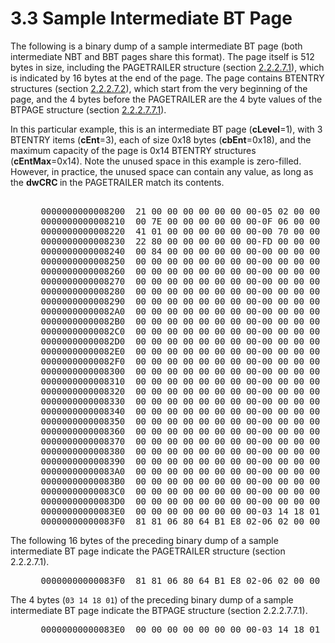<html dir="LTR" xmlns:mshelp="http://msdn.microsoft.com/mshelp" xmlns:ddue="http://ddue.schemas.microsoft.com/authoring/2003/5" xmlns:xlink="http://www.w3.org/1999/xlink" xmlns:tool="http://www.microsoft.com/tooltip">
    <head>
        <meta http-equiv="Content-Type" content="text/html; CHARSET=utf-8"></meta>
        <meta name="save" content="history"></meta>
        <title>3.3 Sample Intermediate BT Page</title>
        <xml>
            <mshelp:toctitle title="3.3 Sample Intermediate BT Page"></mshelp:toctitle>
            <mshelp:rltitle title="[MS-PST]: Sample Intermediate BT Page"></mshelp:rltitle>
            <mshelp:keyword index="A" term="ef7837e0-22be-4da5-9c5f-1c79db6532f4"></mshelp:keyword>
            <mshelp:attr name="DCSext.ContentType" value="open specification"></mshelp:attr>
            <mshelp:attr name="AssetID" value="ef7837e0-22be-4da5-9c5f-1c79db6532f4"></mshelp:attr>
            <mshelp:attr name="TopicType" value="kbRef"></mshelp:attr>
            <mshelp:attr name="DCSext.Title" value="[MS-PST]: Sample Intermediate BT Page" />
        </xml>
    </head>
    <body>
        <div id="header">
            <h1 class="heading">3.3 Sample Intermediate BT Page</h1>
        </div>
        <div id="mainSection">
            <div id="mainBody">
                <div id="allHistory" class="saveHistory"></div>
                <div id="sectionSection0" class="section" name="collapseableSection">
                    

<p>The following is a binary dump of a sample intermediate BT
page (both intermediate NBT and BBT pages share this format). The page itself
is 512 bytes in size, including the PAGETRAILER structure (section <a href="f4ccb38a-930a-4db4-98df-a69c195926ba.html">2.2.2.7.1</a>), which is
indicated by 16 bytes at the end of the page. The page contains BTENTRY
structures (section <a href="60466ef4-af15-49b6-8413-b3a72f0e9bdb.html">2.2.2.7.2</a>),
which start from the very beginning of the page, and the 4 bytes before the
PAGETRAILER are the 4 byte values of the BTPAGE structure (section <a href="4f0cd8e7-c2d0-4975-90a4-d417cfca77f8.html">2.2.2.7.7.1</a>).</p>

<p>In this particular example, this is an intermediate BT page
(<b>cLevel</b>=1), with 3 BTENTRY items (<b>cEnt</b>=3), each of size 0x18
bytes (<b>cbEnt</b>=0x18), and the maximum capacity of the page is 0x14 BTENTRY
structures (<b>cEntMax</b>=0x14). Note the unused space in this example is
zero-filled. However, in practice, the unused space can contain any value, as
long as the <b>dwCRC </b>in the PAGETRAILER match its contents.</p>

<dl>
<dd>
<div><pre>  
 0000000000008200  21 00 00 00 00 00 00 00-05 02 00 00 00 00 00 00  *!...............*
 0000000000008210  00 7E 00 00 00 00 00 00-0F 06 00 00 00 00 00 00  *.~..............*
 0000000000008220  41 01 00 00 00 00 00 00-00 70 00 00 00 00 00 00  *A........p......*
 0000000000008230  22 80 00 00 00 00 00 00-FD 00 00 00 00 00 00 00  *&quot;...............*
 0000000000008240  00 84 00 00 00 00 00 00-00 00 00 00 00 00 00 00  *................*
 0000000000008250  00 00 00 00 00 00 00 00-00 00 00 00 00 00 00 00  *................*
 0000000000008260  00 00 00 00 00 00 00 00-00 00 00 00 00 00 00 00  *................*
 0000000000008270  00 00 00 00 00 00 00 00-00 00 00 00 00 00 00 00  *................*
 0000000000008280  00 00 00 00 00 00 00 00-00 00 00 00 00 00 00 00  *................*
 0000000000008290  00 00 00 00 00 00 00 00-00 00 00 00 00 00 00 00  *................*
 00000000000082A0  00 00 00 00 00 00 00 00-00 00 00 00 00 00 00 00  *................*
 00000000000082B0  00 00 00 00 00 00 00 00-00 00 00 00 00 00 00 00  *................*
 00000000000082C0  00 00 00 00 00 00 00 00-00 00 00 00 00 00 00 00  *................*
 00000000000082D0  00 00 00 00 00 00 00 00-00 00 00 00 00 00 00 00  *................*
 00000000000082E0  00 00 00 00 00 00 00 00-00 00 00 00 00 00 00 00  *................*
 00000000000082F0  00 00 00 00 00 00 00 00-00 00 00 00 00 00 00 00  *................*
 0000000000008300  00 00 00 00 00 00 00 00-00 00 00 00 00 00 00 00  *................*
 0000000000008310  00 00 00 00 00 00 00 00-00 00 00 00 00 00 00 00  *................*
 0000000000008320  00 00 00 00 00 00 00 00-00 00 00 00 00 00 00 00  *................*
 0000000000008330  00 00 00 00 00 00 00 00-00 00 00 00 00 00 00 00  *................*
 0000000000008340  00 00 00 00 00 00 00 00-00 00 00 00 00 00 00 00  *................*
 0000000000008350  00 00 00 00 00 00 00 00-00 00 00 00 00 00 00 00  *................*
 0000000000008360  00 00 00 00 00 00 00 00-00 00 00 00 00 00 00 00  *................*
 0000000000008370  00 00 00 00 00 00 00 00-00 00 00 00 00 00 00 00  *................*
 0000000000008380  00 00 00 00 00 00 00 00-00 00 00 00 00 00 00 00  *................*
 0000000000008390  00 00 00 00 00 00 00 00-00 00 00 00 00 00 00 00  *................*
 00000000000083A0  00 00 00 00 00 00 00 00-00 00 00 00 00 00 00 00  *................*
 00000000000083B0  00 00 00 00 00 00 00 00-00 00 00 00 00 00 00 00  *................*
 00000000000083C0  00 00 00 00 00 00 00 00-00 00 00 00 00 00 00 00  *................*
 00000000000083D0  00 00 00 00 00 00 00 00-00 00 00 00 00 00 00 00  *................*
 00000000000083E0  00 00 00 00 00 00 00 00-03 14 18 01 00 00 00 00  *................*
 00000000000083F0  81 81 06 80 64 B1 E8 02-06 02 00 00 00 00 00 00  *....d...........*
</pre></div>
</dd></dl>

<p>The following 16 bytes of the preceding binary dump of a
sample intermediate BT page indicate the PAGETRAILER structure (section
2.2.2.7.1).</p>

<dl>
<dd>
<div><pre> 00000000000083F0  81 81 06 80 64 B1 E8 02-06 02 00 00 00 00 00 00  *....d...........*
</pre></div>
</dd></dl>

<p>The 4 bytes (<code>03 14 18 01</code>) of
the preceding binary dump of a sample intermediate BT page indicate the BTPAGE
structure (section 2.2.2.7.7.1).</p>

<dl>
<dd>
<div><pre> 00000000000083E0  00 00 00 00 00 00 00 00-03 14 18 01 00 00 00 00  *................*
</pre></div>
</dd>
<dd>
<div><pre> 
</pre></div>
</dd></dl>
                </div>
            </div>
        </div>
    </body>
</html>